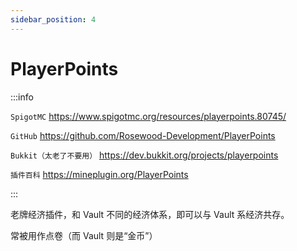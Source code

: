 ```yaml
---
sidebar_position: 4
---
```


# PlayerPoints

:::info

`SpigotMC` https://www.spigotmc.org/resources/playerpoints.80745/

`GitHub` https://github.com/Rosewood-Development/PlayerPoints

`Bukkit（太老了不要用）` https://dev.bukkit.org/projects/playerpoints

`插件百科` https://mineplugin.org/PlayerPoints

:::

老牌经济插件，和 Vault 不同的经济体系，即可以与 Vault 系经济共存。

常被用作点卷（而 Vault 则是“金币”）
